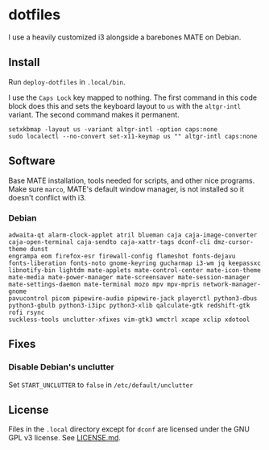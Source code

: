 # dotfiles

I use a heavily customized i3 alongside a barebones MATE on Debian.

## Install

Run `deploy-dotfiles` in `.local/bin`.

I use the `Caps Lock` key mapped to nothing.  The first command in this code
block does this and sets the keyboard layout to `us` with the `altgr-intl`
variant.  The second command makes it permanent.
```
setxkbmap -layout us -variant altgr-intl -option caps:none
sudo localectl --no-convert set-x11-keymap us "" altgr-intl caps:none
```

## Software

Base MATE installation, tools needed for scripts, and other nice programs.
Make sure `marco`, MATE's default window manager, is not installed so it
doesn't conflict with i3.

### Debian

```
adwaita-qt alarm-clock-applet atril blueman caja caja-image-converter
caja-open-terminal caja-sendto caja-xattr-tags dconf-cli dmz-cursor-theme dunst
engrampa eom firefox-esr firewall-config flameshot fonts-dejavu
fonts-liberation fonts-noto gnome-keyring gucharmap i3-wm jq keepassxc
libnotify-bin lightdm mate-applets mate-control-center mate-icon-theme
mate-media mate-power-manager mate-screensaver mate-session-manager
mate-settings-daemon mate-terminal mozo mpv mpv-mpris network-manager-gnome
pavucontrol picom pipewire-audio pipewire-jack playerctl python3-dbus
python3-gbulb python3-i3ipc python3-xlib qalculate-gtk redshift-gtk rofi rsync
suckless-tools unclutter-xfixes vim-gtk3 wmctrl xcape xclip xdotool
```

## Fixes

### Disable Debian's unclutter

Set `START_UNCLUTTER` to `false` in `/etc/default/unclutter`

## License

Files in the `.local` directory except for `dconf` are licensed under the GNU
GPL v3 license.  See [LICENSE.md](LICENSE.md).
